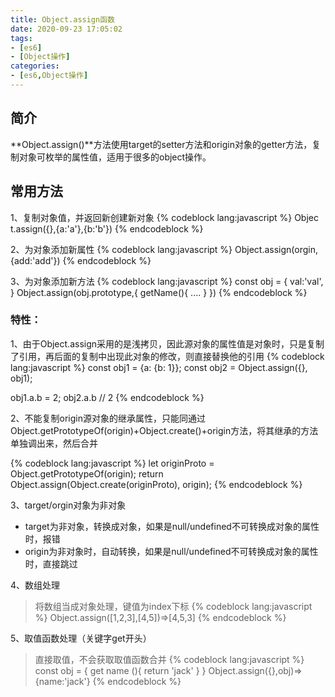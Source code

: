 ```yaml
---
title: Object.assign函数
date: 2020-09-23 17:05:02
tags:
- [es6]
- [Object操作]
categories:
- [es6,Object操作]
---
```


## 简介
**Object.assign()**方法使用target的setter方法和origin对象的getter方法，复制对象可枚举的属性值，适用于很多的object操作。
<!-- more -->

## 常用方法
1、复制对象值，并返回新创建新对象
{% codeblock lang:javascript %}
Objec
t.assign({},{a:'a'},{b:'b'})
{% endcodeblock %}

2、为对象添加新属性
{% codeblock lang:javascript %}
Object.assign(orgin,{add:'add'})
{% endcodeblock %}

3、为对象添加新方法
{% codeblock lang:javascript %}
const obj = {
    val:'val',
}
Object.assign(obj.prototype,{
    getName(){
        ....
    }
})
{% endcodeblock %}

### 特性：
1、由于Object.assign采用的是浅拷贝，因此源对象的属性值是对象时，只是复制了引用，再后面的复制中出现此对象的修改，则直接替换他的引用
{% codeblock lang:javascript %}
const obj1 = {a: {b: 1}};
const obj2 = Object.assign({}, obj1);

obj1.a.b = 2;
obj2.a.b // 2
{% endcodeblock %}

2、不能复制origin源对象的继承属性，只能同通过Object.getPrototypeOf(origin)+Object.create()+origin方法，将其继承的方法单独调出来，然后合并

{% codeblock lang:javascript %}
let originProto = Object.getPrototypeOf(origin);
return Object.assign(Object.create(originProto), origin);
{% endcodeblock %}


3、target/orgin对象为非对象
+  target为非对象，转换成对象，如果是null/undefined不可转换成对象的属性时，报错
+ origin为非对象时，自动转换，如果是null/undefined不可转换成对象的属性时，直接跳过

4、数组处理
> 将数组当成对象处理，键值为index下标
{% codeblock lang:javascript %}
Object.assign([1,2,3],[4,5])=>[4,5,3]
{% endcodeblock %}

5、取值函数处理（关键字get开头）
> 直接取值，不会获取取值函数合并
{% codeblock lang:javascript %}
const obj = {
    get name (){
        return 'jack'
    }
}
Object.assign({},obj)=>{name:'jack'}
{% endcodeblock %}